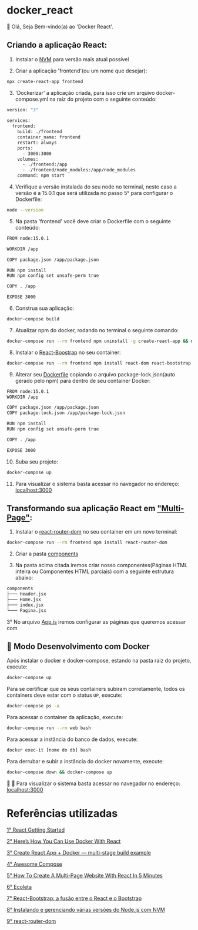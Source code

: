 # docker_react

👋 Olá, Seja Bem-vindo(a) ao 'Docker React'.

## Criando a aplicação React:

1. Instalar o [NVM](https://www.treinaweb.com.br/blog/instalando-e-gerenciando-varias-versoes-do-node-js-com-nvm/) para versão mais atual possível

2. Criar a aplicação 'frontend'(ou um nome que desejar):
```sh
npx create-react-app frontend
```

3. 'Dockerizar' a aplicação criada, para isso crie um arquivo docker-compose.yml na raiz do projeto com o seguinte conteúdo:
```sh
version: "3"
   
services:
  frontend:
    build: ./frontend
    container_name: frontend
    restart: always
    ports:
      - 3000:3000
    volumes:
      - ./frontend:/app
      - ./frontend/node_modules:/app/node_modules
    command: npm start
```

4. Verifique a versão instalada do seu node no terminal, neste caso a versão é a 15.0.1 que será utilizada no passo 5° para configurar o Dockerfile:
```sh
node --version
```

5. Na pasta 'frontend' você deve criar o Dockerfile com o seguinte conteúdo:
```sh
FROM node:15.0.1

WORKDIR /app

COPY package.json /app/package.json

RUN npm install
RUN npm config set unsafe-perm true

COPY . /app

EXPOSE 3000
```

6. Construa sua aplicação:
```sh
docker-compose build
```

7. Atualizar npm do docker, rodando no terminal o seguinte comando:
```sh
docker-compose run --rm frontend npm uninstall -g create-react-app && npm i -g npm@latest && npm cache clean -f
```

8. Instalar o [React-Boostrap](https://medium.com/code-prestige/react-bootstrap-a-fus%C3%A3o-entre-o-react-e-o-bootstrap-48e8bd318359) no seu container:
```sh
docker-compose run --rm frontend npm install react-dom react-bootstrap bootstrap
```

9. Alterar seu [Dockerfile](https://github.com/claudimf/docker_react/blob/main/frontend/Dockerfile) copiando o arquivo package-lock.json(auto gerado pelo npm) para dentro de seu container Docker:
```sh
FROM node:15.0.1
WORKDIR /app

COPY package.json /app/package.json
COPY package-lock.json /app/package-lock.json

RUN npm install
RUN npm config set unsafe-perm true

COPY . /app

EXPOSE 3000
```

10. Suba seu projeto:
```sh
docker-compose up
```

11. Para visualizar o sistema basta acessar no navegador no endereço: [localhost:3000](http://localhost:3000/)

## Transformando sua aplicação React em ["Multi-Page"](https://www.techomoro.com/how-to-create-a-multi-page-website-with-react-in-5-minutes/):

1. Instalar o [react-router-dom](https://reactrouter.com/web/guides/quick-start) no seu container em um novo terminal:
```sh
docker-compose run --rm frontend npm install react-router-dom
```

2. Criar a pasta [components](https://github.com/claudimf/docker_react/tree/main/frontend/src/components)

3. Na pasta acima citada iremos criar nosso componentes(Páginas HTML inteira ou Componentes HTML parciais) com a seguinte estrutura abaixo:
```sh
components
├─── Header.jsx
├─── Home.jsx
├─── index.jsx
└─── Pagina.jsx

```

3° No arquivo [App.js](https://github.com/claudimf/docker_react/blob/main/frontend/src/App.js) iremos configurar as páginas que queremos acessar com 

## 🐳 Modo Desenvolvimento com Docker

Após instalar o docker e docker-compose, estando na pasta raiz do projeto, execute:

```sh
docker-compose up
```

Para se certificar que os seus containers subiram corretamente, todos os containers deve estar com o status `UP`, execute:

```sh
docker-compose ps -a
```

Para acessar o container da aplicação, execute:

```sh
docker-compose run --rm web bash
```

Para acessar a instância do banco de dados, execute:

```sh
docker exec-it [nome do db] bash
```

Para derrubar e subir a instância do docker novamente, execute:

```sh
docker-compose down && docker-compose up
```

🚀 :clap: Para visualizar o sistema basta acessar no navegador no endereço: [localhost:3000](http://localhost:3000/)

# Referências utilizadas

[1° React Getting Started](https://create-react-app.dev/docs/getting-started/)

[2° Here’s How You Can Use Docker With React ](https://medium.com/better-programming/heres-how-you-can-use-docker-with-create-react-app-3ee3a972b04e)

[3° Create React App + Docker — multi-stage build example](https://medium.com/@shakyShane/lets-talk-about-docker-artifacts-27454560384f)

[4° Awesome Compose](https://github.com/docker/awesome-compose)

[5° How To Create A Multi-Page Website With React In 5 Minutes](https://www.techomoro.com/how-to-create-a-multi-page-website-with-react-in-5-minutes/)

[6° Ecoleta](https://github.com/diiegopaiivam/ecoleta)

[7° React-Bootstrap: a fusão entre o React e o Bootstrap](https://medium.com/code-prestige/react-bootstrap-a-fus%C3%A3o-entre-o-react-e-o-bootstrap-48e8bd318359)

[8° Instalando e gerenciando várias versões do Node.js com NVM](https://www.treinaweb.com.br/blog/instalando-e-gerenciando-varias-versoes-do-node-js-com-nvm/)

[9° react-router-dom](https://reactrouter.com/web/guides/quick-start)